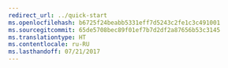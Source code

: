 ```yaml
---
redirect_url: ../quick-start
ms.openlocfilehash: b6725f24beabb5331eff7d5243c2fe1c3c491001
ms.sourcegitcommit: 65de5708bec89f01ef7b7d2df2a87656b53c3145
ms.translationtype: HT
ms.contentlocale: ru-RU
ms.lasthandoff: 07/21/2017
---
```

